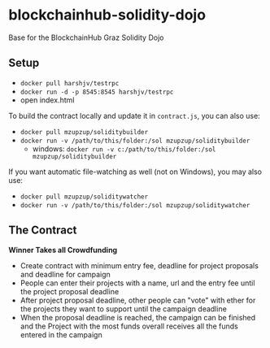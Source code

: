 # blockchainhub-solidity-dojo 

Base for the BlockchainHub Graz Solidity Dojo

## Setup

* `docker pull harshjv/testrpc`
* `docker run -d -p 8545:8545 harshjv/testrpc`
* open index.html

To build the contract locally and update it in `contract.js`, you can also use:

* `docker pull mzupzup/soliditybuilder`
* `docker run -v /path/to/this/folder:/sol mzupzup/soliditybuilder`
  * windows: `docker run -v c:/path/to/this/folder:/sol mzupzup/soliditybuilder`

If you want automatic file-watching as well (not on Windows), you may also use:

* `docker pull mzupzup/soliditywatcher`
* `docker run -v /path/to/this/folder:/sol mzupzup/soliditywatcher`

## The Contract

**Winner Takes all Crowdfunding**

* Create contract with minimum entry fee, deadline for project proposals and deadline for campaign
* People can enter their projects with a name, url and the entry fee until the project proposal deadline 
* After project proposal deadline, other people can "vote" with ether for the projects they want to support until the campaign deadline
* When the proposal deadline is reached, the campaign can be finished and the Project with the most funds overall receives all the funds entered in the campaign

